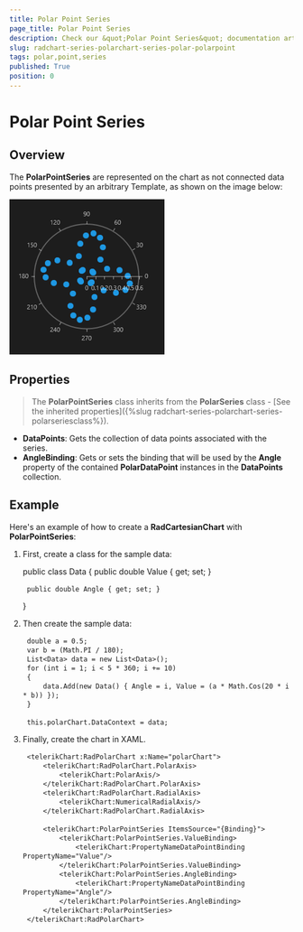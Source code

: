 ```yaml
---
title: Polar Point Series
page_title: Polar Point Series
description: Check our &quot;Polar Point Series&quot; documentation article for RadChart for UWP control.
slug: radchart-series-polarchart-series-polar-polarpoint
tags: polar,point,series
published: True
position: 0
---
```


# Polar Point Series



## Overview

The **PolarPointSeries** are represented on the chart as not connected data points presented by an arbitrary Template, as shown on the image below:

![Polar Point Series](images/PolarPointSeries.png)

## Properties

>The **PolarPointSeries** class inherits from the **PolarSeries** class -
[See the inherited properties]({%slug radchart-series-polarchart-series-polarseriesclass%}).

* **DataPoints**: Gets the collection of data points associated with the series.
* **AngleBinding**: Gets or sets the binding that will be used by the **Angle** property of the contained **PolarDataPoint** instances in the **DataPoints** collection.

## Example

Here's an example of how to create a **RadCartesianChart** with **PolarPointSeries**:

1. First, create a class for the sample data:

	public class Data
	{
		public double Value { get; set; }
	
		public double Angle { get; set; }
	}

1. Then create the sample data:

		double a = 0.5;
		var b = (Math.PI / 180);
		List<Data> data = new List<Data>();
		for (int i = 1; i < 5 * 360; i += 10)
		{
			data.Add(new Data() { Angle = i, Value = (a * Math.Cos(20 * i * b)) });
		}
		
		this.polarChart.DataContext = data;

1. Finally, create the chart in XAML.

		<telerikChart:RadPolarChart x:Name="polarChart">
		    <telerikChart:RadPolarChart.PolarAxis>
		        <telerikChart:PolarAxis/>
		    </telerikChart:RadPolarChart.PolarAxis>
		    <telerikChart:RadPolarChart.RadialAxis>
		        <telerikChart:NumericalRadialAxis/>
		    </telerikChart:RadPolarChart.RadialAxis>
		
		    <telerikChart:PolarPointSeries ItemsSource="{Binding}">
		        <telerikChart:PolarPointSeries.ValueBinding>
		            <telerikChart:PropertyNameDataPointBinding PropertyName="Value"/>
		        </telerikChart:PolarPointSeries.ValueBinding>
		        <telerikChart:PolarPointSeries.AngleBinding>
		            <telerikChart:PropertyNameDataPointBinding PropertyName="Angle"/>
		        </telerikChart:PolarPointSeries.AngleBinding>
		    </telerikChart:PolarPointSeries>
		</telerikChart:RadPolarChart>

